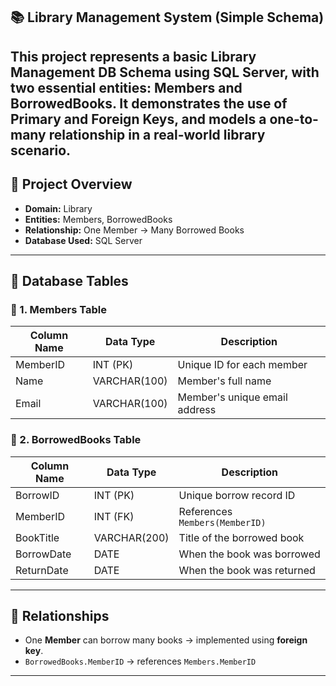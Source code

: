 ## 📚 Library Management System (Simple Schema)

This project represents a basic **Library Management DB Schema** using SQL Server, with two essential entities: **Members** and **BorrowedBooks**. It demonstrates the use of **Primary and Foreign Keys**, and models a one-to-many relationship in a real-world library scenario.
---
## 📌 Project Overview

- **Domain:** Library
- **Entities:** Members, BorrowedBooks
- **Relationship:** One Member → Many Borrowed Books
- **Database Used:** SQL Server
---
## 🧱 Database Tables

### 🔹 1. Members Table

| Column Name | Data Type     | Description                  |
|-------------|---------------|------------------------------|
| MemberID    | INT (PK)      | Unique ID for each member    |
| Name        | VARCHAR(100)  | Member's full name           |
| Email       | VARCHAR(100)  | Member's unique email address|

### 🔹 2. BorrowedBooks Table

| Column Name | Data Type     | Description                     |
|-------------|---------------|---------------------------------|
| BorrowID    | INT (PK)      | Unique borrow record ID         |
| MemberID    | INT (FK)      | References `Members(MemberID)` |
| BookTitle   | VARCHAR(200)  | Title of the borrowed book      |
| BorrowDate  | DATE          | When the book was borrowed      |
| ReturnDate  | DATE          | When the book was returned      |

---

## 🔗 Relationships

- One **Member** can borrow many books → implemented using **foreign key**.
- `BorrowedBooks.MemberID` → references `Members.MemberID`

---
